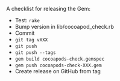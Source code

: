 A checklist for releasing the Gem:

* Test: `rake`
* Bump version in lib/cocoapod_check.rb
* Commit
* `git tag vXXX`
* `git push`
* `git push --tags`
* `gem build cocoapods-check.gemspec`
* `gem push cocoapods-check-XXX.gem`
* Create release on GitHub from tag
